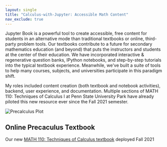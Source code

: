 ```yaml
---
layout: single
title: "Calculus-with-Jupyter: Accessible Math Content"
nav_exclude: true
---
```


Jupyter Book is a powerful tool to create accessible, free content for students in an alternative mode than traditional textbooks or online, third-party problem tools. Our textbooks contribute to a future for secondary mathematics education (and beyond) that puts the instructors and students at the center of their education. We have incorporated interactive & regenerative question banks, IPython notebooks, and step-by-step tutorials into the typical textbook experience. Meanwhile, we've built a suite of tools to help many courses, subjects, and universities participate in this paradigm shift.

My roles included content creation (both textbook and notebook activities), backend, user experience, and documentation.​
Multiple sections of MATH 110: Techniques of Calculus I at Penn State University Park have already piloted this new resource ever since the Fall 2021 semester. 

![Precalculus Plot](/my_assets/images/calculus_with_jupyter.avif)

## Online Precaculus Textbook

Our new [MATH 110: Techniques of Calculus textbook](https://28left.github.io/110jupyter/intro.html) deployed Fall 2021